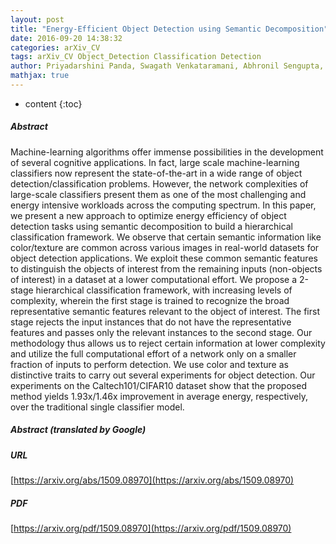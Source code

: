 ```yaml
---
layout: post
title: "Energy-Efficient Object Detection using Semantic Decomposition"
date: 2016-09-20 14:38:32
categories: arXiv_CV
tags: arXiv_CV Object_Detection Classification Detection
author: Priyadarshini Panda, Swagath Venkataramani, Abhronil Sengupta, Anand Raghunathan, Kaushik Roy
mathjax: true
---
```


* content
{:toc}

##### Abstract
Machine-learning algorithms offer immense possibilities in the development of several cognitive applications. In fact, large scale machine-learning classifiers now represent the state-of-the-art in a wide range of object detection/classification problems. However, the network complexities of large-scale classifiers present them as one of the most challenging and energy intensive workloads across the computing spectrum. In this paper, we present a new approach to optimize energy efficiency of object detection tasks using semantic decomposition to build a hierarchical classification framework. We observe that certain semantic information like color/texture are common across various images in real-world datasets for object detection applications. We exploit these common semantic features to distinguish the objects of interest from the remaining inputs (non-objects of interest) in a dataset at a lower computational effort. We propose a 2-stage hierarchical classification framework, with increasing levels of complexity, wherein the first stage is trained to recognize the broad representative semantic features relevant to the object of interest. The first stage rejects the input instances that do not have the representative features and passes only the relevant instances to the second stage. Our methodology thus allows us to reject certain information at lower complexity and utilize the full computational effort of a network only on a smaller fraction of inputs to perform detection. We use color and texture as distinctive traits to carry out several experiments for object detection. Our experiments on the Caltech101/CIFAR10 dataset show that the proposed method yields 1.93x/1.46x improvement in average energy, respectively, over the traditional single classifier model.

##### Abstract (translated by Google)


##### URL
[https://arxiv.org/abs/1509.08970](https://arxiv.org/abs/1509.08970)

##### PDF
[https://arxiv.org/pdf/1509.08970](https://arxiv.org/pdf/1509.08970)

